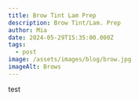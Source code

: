 ```yaml
---
title: Brow Tint Lam Prep
description: Brow Tint/Lam. Prep
author: Mia
date: 2024-05-29T15:35:00.000Z
tags:
  - post
image: /assets/images/blog/brow.jpg
imageAlt: Brows
---
```

test
